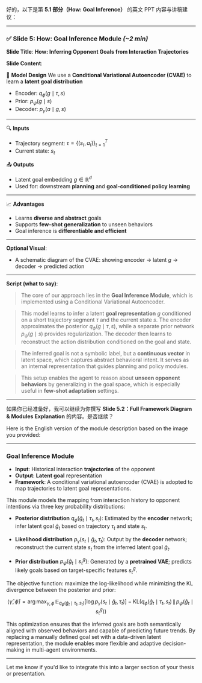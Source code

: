 好的，以下是第 **5.1 部分（How: Goal Inference）** 的英文 PPT 内容与讲稿建议：

---

### ✅ Slide 5: **How: Goal Inference Module** *(\~2 min)*

**Slide Title**:
**How: Inferring Opponent Goals from Interaction Trajectories**

**Slide Content**:

📌 **Model Design**
We use a **Conditional Variational Autoencoder (CVAE)** to learn a **latent goal distribution**

* Encoder: $q_\phi(g \mid \tau, s)$
* Prior: $p_\psi(g \mid s)$
* Decoder: $p_\gamma(a \mid g, s)$

---

🔍 **Inputs**

* Trajectory segment: $\tau = \{ (s_t, a_t) \}_{t=1}^T$
* Current state: $s_t$

📤 **Outputs**

* Latent goal embedding $g \in \mathbb{R}^d$
* Used for: downstream **planning** and **goal-conditioned policy learning**

---

📈 **Advantages**

* Learns **diverse and abstract** goals
* Supports **few-shot generalization** to unseen behaviors
* Goal inference is **differentiable and efficient**

---

**Optional Visual**:

* A schematic diagram of the CVAE: showing encoder → latent $g$ → decoder → predicted action

---

**Script (what to say)**:

> The core of our approach lies in the **Goal Inference Module**, which is implemented using a Conditional Variational Autoencoder.

> This model learns to infer a latent **goal representation** $g$ conditioned on a short trajectory segment $\tau$ and the current state $s$. The encoder approximates the posterior $q_\phi(g \mid \tau, s)$, while a separate prior network $p_\psi(g \mid s)$ provides regularization. The decoder then learns to reconstruct the action distribution conditioned on the goal and state.

> The inferred goal is not a symbolic label, but a **continuous vector** in latent space, which captures abstract behavioral intent. It serves as an internal representation that guides planning and policy modules.

> This setup enables the agent to reason about **unseen opponent behaviors** by generalizing in the goal space, which is especially useful in **few-shot adaptation** settings.

---

如果你已经准备好，我可以继续为你撰写 **Slide 5.2：Full Framework Diagram & Modules Explanation** 的内容。是否继续？


Here is the English version of the module description based on the image you provided:

---

### Goal Inference Module

* **Input**: Historical interaction **trajectories** of the opponent
* **Output**: **Latent goal** representation
* **Framework**: A conditional variational autoencoder (CVAE) is adopted to map trajectories to latent goal representations.

This module models the mapping from interaction history to opponent intentions via three key probability distributions:

* **Posterior distribution** $q_\phi(\hat{g}_t \mid \tau_t, s_t)$:
  Estimated by the **encoder** network;  infer latent goal $\hat{g}_t$ based on  trajectory $\tau_t$ and state $s_t$.

* **Likelihood distribution** $p_\gamma(s_t \mid \hat{g}_t, \tau_t)$:
  Output by the **decoder** network;  reconstruct the current state $s_t$ from the inferred latent goal $\hat{g}_t$.

* **Prior distribution** $p_\psi(\hat{g}_t \mid s_t^g)$:
  Generated by a **pretrained VAE**; predicts likely goals based on target-specific features $s_t^g$.

The objective function: maximize the log-likelihood while minimizing the KL divergence between the posterior and prior:

$$
\langle \hat{\gamma}, \hat{\phi} \rangle = \arg \max_{\gamma, \phi} \, \mathbb{E}_{q_\phi(\hat{g}_t \mid \tau_t, s_t)} \left[ \log p_\gamma(s_t \mid \hat{g}_t, \tau_t) \right] - \text{KL} \left( q_\phi(\hat{g}_t \mid \tau_t, s_t) \,\|\, p_\psi(\hat{g}_t \mid s_t^g) \right)
$$

This optimization ensures that the inferred goals are both semantically aligned with observed behaviors and capable of predicting future trends. By replacing a manually defined goal set with a data-driven latent representation, the module enables more flexible and adaptive decision-making in multi-agent environments.

---

Let me know if you'd like to integrate this into a larger section of your thesis or presentation.
